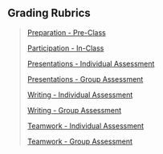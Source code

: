 
## Grading Rubrics
>
>[Preparation - Pre-Class](preparation.md)
>
>[Participation - In-Class](participation.md)
>
>[Presentations - Individual Assessment](individualpresentation.md)
>
>[Presentations - Group Assessment](grouppresentation.md)
>
>[Writing - Individual Assessment](individualwriting.md)
>
>[Writing - Group Assessment](groupwriting.md)
>
>[Teamwork - Individual Assessment](teamworkindividual.md)
>
>[Teamwork - Group Assessment](teamworkindividual.md)
